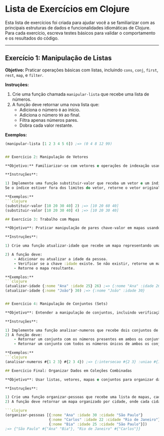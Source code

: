 # Lista de Exercícios em Clojure

Esta lista de exercícios foi criada para ajudar você a se familiarizar com as principais estruturas de dados e funcionalidades idiomáticas de Clojure. Para cada exercício, escreva testes básicos para validar o comportamento e os resultados do código.

---

## Exercício 1: Manipulação de Listas
**Objetivo:** Praticar operações básicas com listas, incluindo `cons`, `conj`, `first`, `rest`, `map`, e `filter`.

**Instruções:**  
1. Crie uma função chamada `manipular-lista` que recebe uma lista de números.
2. A função deve retornar uma nova lista que:
   - Adiciona o número `0` ao início.
   - Adiciona o número `99` ao final.
   - Filtra apenas números pares.
   - Dobra cada valor restante.

**Exemplos:**
```clojure
(manipular-lista [1 2 3 4 5 6]) ;=> (0 4 8 12 99)


## Exercício 2: Manipulação de Vetores

**Objetivo:** Familiarizar-se com vetores e operações de indexação usando get, assoc e iteração.

**Instruções**:

1) Implemente uma função substituir-valor que receba um vetor e um índice, e substitua o valor presente nesse índice pelo dobro do valor.
Se o índice estiver fora dos limites do vetor, retorne o vetor original.

**Exemplos:**
```clojure
(substituir-valor [10 20 30 40] 2) ;=> [10 20 60 40]
(substituir-valor [10 20 30 40] 4) ;=> [10 20 30 40]

## Exercício 3: Trabalho com Mapas

**Objetivo**: Praticar manipulação de pares chave-valor em mapas usando assoc, get, e contains?.

**Instruções**:

1) Crie uma função atualizar-idade que recebe um mapa representando uma pessoa ({:nome "Ana" :idade 25}) e uma nova idade.

2) A função deve:
    - Adicionar ou atualizar a idade da pessoa.
    - Verificar se a chave :idade existe. Se não existir, retorne um mapa com a idade atualizada.
    - Retorne o mapa resultante.

**Exemplos:**
```clojure
(atualizar-idade {:nome "Ana" :idade 25} 26) ;=> {:nome "Ana" :idade 26}
(atualizar-idade {:nome "João"} 30) ;=> {:nome "João" :idade 30}


## Exercício 4: Manipulação de Conjuntos (Sets)

**Objetivo**: Entender a manipulação de conjuntos, incluindo verificação de pertencimento e operações de união e interseção.

**Instruções**:

1) Implemente uma função analisar-numeros que recebe dois conjuntos de números.
2) A função deve:
    - Retornar um conjunto com os números presentes em ambos os conjuntos (interseção).
    - Retornar um conjunto com todos os números únicos de ambos os conjuntos (união).

**Exemplos:**
```clojure
(analisar-numeros #{1 2 3} #{2 3 4}) ;=> {:intersecao #{2 3} :uniao #{1 2 3 4}}

## Exercício Final: Organizar Dados em Coleções Combinadas

**Objetivo**: Usar listas, vetores, mapas e conjuntos para organizar dados de uma coleção.

**Instruções**:

1) Crie uma função organizar-pessoas que recebe uma lista de mapas, cada um representando uma pessoa ({:nome "Ana" :idade 30 :cidade "São Paulo"}).
2) A função deve retornar um mapa organizado por cidade, onde cada cidade é uma chave e os valores são conjuntos de nomes das pessoas que moram em cada cidade.

```clojure
(organizar-pessoas [{:nome "Ana" :idade 30 :cidade "São Paulo"}
                    {:nome "Carlos" :idade 22 :cidade "Rio de Janeiro"}
                    {:nome "Bia" :idade 25 :cidade "São Paulo"}])
;=> {"São Paulo" #{"Ana" "Bia"}, "Rio de Janeiro" #{"Carlos"}}
